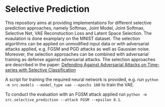 # Selective Prediction
This repository aims at providing implementations for different selective prediction approaches, namely Softmax, Joint Model, Joint Softmax, Selective Net, VAE Reconstuction Loss and Latent Space Selection.
The evaulation is done examplary on the MNIST dataset. The selection algorithms can be applied on unmodified input data or with adversarial attacks applied, e.g. FGSM and PGD attacks as well as Gaussian noise.
Moreover, the selection approaches can be combined with adversarial training as defense against adversarial attacks. 
The selection approaches are described in the paper: [Defending Against Adversarial Attacks on Time- series with Selective Classification](https://ieeexplore.ieee.org/document/9808576/)

A script for training the required neural network is provided, e.g. run `python -m src.models --model_type vae --epochs 100` to train the VAE.

To conduct the evaluation with an FGSM attack applied run `python -m src.selective_prediction --attack FGSM --epsilon 0.1`.
